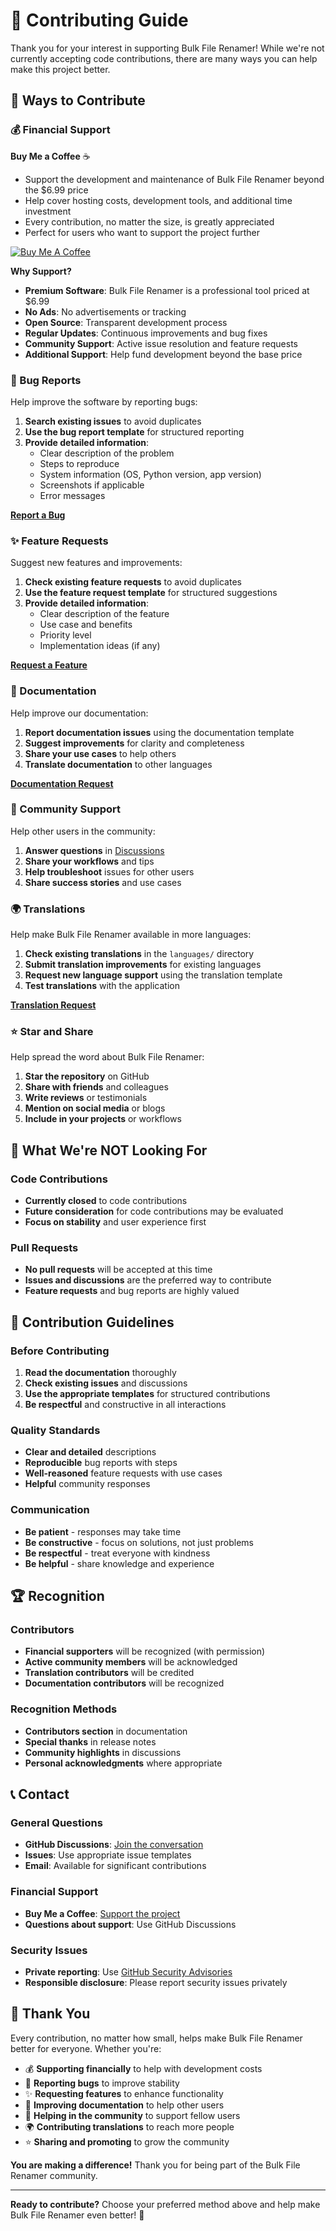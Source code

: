 # 🤝 Contributing Guide

Thank you for your interest in supporting Bulk File Renamer! While we're not currently accepting code contributions, there are many ways you can help make this project better.

## 💖 Ways to Contribute

### 💰 Financial Support

**Buy Me a Coffee** ☕
- Support the development and maintenance of Bulk File Renamer beyond the $6.99 price
- Help cover hosting costs, development tools, and additional time investment
- Every contribution, no matter the size, is greatly appreciated
- Perfect for users who want to support the project further

[![Buy Me A Coffee](https://img.shields.io/badge/Buy%20Me%20A%20Coffee-ffdd00?style=for-the-badge&logo=buy-me-a-coffee&logoColor=black)](https://buymeacoffee.com/dominicritzmann)

**Why Support?**
- **Premium Software**: Bulk File Renamer is a professional tool priced at $6.99
- **No Ads**: No advertisements or tracking
- **Open Source**: Transparent development process
- **Regular Updates**: Continuous improvements and bug fixes
- **Community Support**: Active issue resolution and feature requests
- **Additional Support**: Help fund development beyond the base price

### 🐛 Bug Reports

Help improve the software by reporting bugs:

1. **Search existing issues** to avoid duplicates
2. **Use the bug report template** for structured reporting
3. **Provide detailed information**:
   - Clear description of the problem
   - Steps to reproduce
   - System information (OS, Python version, app version)
   - Screenshots if applicable
   - Error messages

[**Report a Bug**](https://github.com/dominic-ritzmann/bulk-file-renamer/issues/new?template=bug_report.md)

### ✨ Feature Requests

Suggest new features and improvements:

1. **Check existing feature requests** to avoid duplicates
2. **Use the feature request template** for structured suggestions
3. **Provide detailed information**:
   - Clear description of the feature
   - Use case and benefits
   - Priority level
   - Implementation ideas (if any)

[**Request a Feature**](https://github.com/dominic-ritzmann/bulk-file-renamer/issues/new?template=feature_request.md)

### 📖 Documentation

Help improve our documentation:

1. **Report documentation issues** using the documentation template
2. **Suggest improvements** for clarity and completeness
3. **Share your use cases** to help others
4. **Translate documentation** to other languages

[**Documentation Request**](https://github.com/dominic-ritzmann/bulk-file-renamer/issues/new?template=documentation_request.md)

### 💬 Community Support

Help other users in the community:

1. **Answer questions** in [Discussions](https://github.com/dominic-ritzmann/bulk-file-renamer/discussions)
2. **Share your workflows** and tips
3. **Help troubleshoot** issues for other users
4. **Share success stories** and use cases

### 🌍 Translations

Help make Bulk File Renamer available in more languages:

1. **Check existing translations** in the `languages/` directory
2. **Submit translation improvements** for existing languages
3. **Request new language support** using the translation template
4. **Test translations** with the application

[**Translation Request**](https://github.com/dominic-ritzmann/bulk-file-renamer/issues/new?template=translation_request.md)

### ⭐ Star and Share

Help spread the word about Bulk File Renamer:

1. **Star the repository** on GitHub
2. **Share with friends** and colleagues
3. **Write reviews** or testimonials
4. **Mention on social media** or blogs
5. **Include in your projects** or workflows

## 🚫 What We're NOT Looking For

### Code Contributions
- **Currently closed** to code contributions
- **Future consideration** for code contributions may be evaluated
- **Focus on stability** and user experience first

### Pull Requests
- **No pull requests** will be accepted at this time
- **Issues and discussions** are the preferred way to contribute
- **Feature requests** and bug reports are highly valued

## 🎯 Contribution Guidelines

### Before Contributing
1. **Read the documentation** thoroughly
2. **Check existing issues** and discussions
3. **Use the appropriate templates** for structured contributions
4. **Be respectful** and constructive in all interactions

### Quality Standards
- **Clear and detailed** descriptions
- **Reproducible** bug reports with steps
- **Well-reasoned** feature requests with use cases
- **Helpful** community responses

### Communication
- **Be patient** - responses may take time
- **Be constructive** - focus on solutions, not just problems
- **Be respectful** - treat everyone with kindness
- **Be helpful** - share knowledge and experience

## 🏆 Recognition

### Contributors
- **Financial supporters** will be recognized (with permission)
- **Active community members** will be acknowledged
- **Translation contributors** will be credited
- **Documentation contributors** will be recognized

### Recognition Methods
- **Contributors section** in documentation
- **Special thanks** in release notes
- **Community highlights** in discussions
- **Personal acknowledgments** where appropriate

## 📞 Contact

### General Questions
- **GitHub Discussions**: [Join the conversation](https://github.com/dominic-ritzmann/bulk-file-renamer/discussions)
- **Issues**: Use appropriate issue templates
- **Email**: Available for significant contributions

### Financial Support
- **Buy Me a Coffee**: [Support the project](https://buymeacoffee.com/dominicritzmann)
- **Questions about support**: Use GitHub Discussions

### Security Issues
- **Private reporting**: Use [GitHub Security Advisories](https://github.com/dominic-ritzmann/bulk-file-renamer/security/advisories/new)
- **Responsible disclosure**: Please report security issues privately

## 🙏 Thank You

Every contribution, no matter how small, helps make Bulk File Renamer better for everyone. Whether you're:

- 💰 **Supporting financially** to help with development costs
- 🐛 **Reporting bugs** to improve stability
- ✨ **Requesting features** to enhance functionality
- 📖 **Improving documentation** to help other users
- 💬 **Helping in the community** to support fellow users
- 🌍 **Contributing translations** to reach more people
- ⭐ **Sharing and promoting** to grow the community

**You are making a difference!** Thank you for being part of the Bulk File Renamer community.

---

**Ready to contribute?** Choose your preferred method above and help make Bulk File Renamer even better! 🚀

